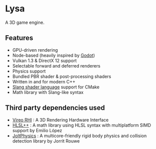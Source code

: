# Lysa

A 3D game engine.

## Features

- GPU-driven rendering
- Node-based (heavily inspired by [Godot](https://godotengine.org/))
- Vulkan 1.3 & DirectX 12 support
- Selectable forward and deferred renderers
- Physics support
- Bundled PBR shader & post-processing shaders
- Written in and for modern C++
- [Slang shader language](https://shader-slang.org/) support for CMake
- Math library with Slang-like syntax

## Third party dependencies used

- [Vireo RHI](https://github.com/HenriMichelon/vireo_rhi) : A 3D Rendering Hardware Interface
- [HLSL++](https://github.com/redorav/hlslpp/) : A math library using HLSL syntax with multiplatform SIMD support by Emilio López
- [JoltPhysics](https://github.com/jrouwe/JoltPhysics) : A multicore-friendly rigid body physics and collision detection library by Jorrit Rouwe
